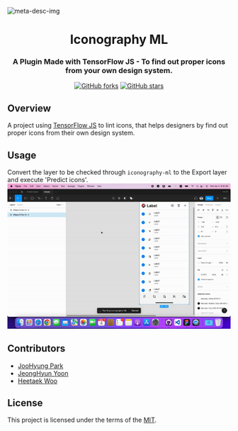 ![meta-desc-img](https://user-images.githubusercontent.com/5396900/161439847-89c003c1-c0ca-4cd2-8ad2-ad209f7c16e0.png)
<h1 align="center">
  Iconography ML
</h1>


<h3 align="center">
  A Plugin Made with TensorFlow JS - To find out proper icons from your own design system.
</h3>
<div align="center">
<!-- 	<a href="https://github.com/dusskapark/iconography-ml/issues"><img alt="GitHub issues" src="https://img.shields.io/github.com/dusskapark/iconography-ml"></a> -->
	<a href="https://github.com/dusskapark/iconography-ml/network"><img alt="GitHub forks" src="https://img.shields.io/github/forks/dusskapark/iconography-ml"></a>
	<a href="https://github.com/dusskapark/iconography-ml/stargazers"><img alt="GitHub stars" src="https://img.shields.io/github/stars/dusskapark/iconography-ml"></a>
</div>

## Overview

A project using [TensorFlow JS](https://www.tensorflow.org/js) to lint icons, that helps designers by find out proper icons from their own design system.

## Usage

Convert the layer to be checked through `iconography-ml` to the Export layer and execute 'Predict icons'.
</br>
![IMG](./public/iconography-ml2.gif)

## Contributors 

- [JooHyung Park](https://github.com/dusskapark)
- [JeongHyun Yoon](https://github.com/ave10987)
- [Heetaek Woo](https://github.com/hiteq)


## License

This project is licensed under the terms of the [MIT](./LICENSE.md).
